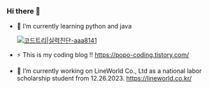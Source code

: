 ### Hi there 👋

- 🌱 I’m currently learning python and java

  [![코드트리|실력진단-aaa8141](https://banner.codetree.ai/v1/banner/aaa8141)](https://www.codetree.ai/profiles/aaa8141)


- ⚡ This is my coding blog !!
  https://popo-coding.tistory.com/

- 🔭 I’m currently working on LineWorld Co., Ltd
  as a national labor scholarship student from 12.26.2023.
  https://lineworld.co.kr/

<!--
**Shsin9797/Shsin9797** is a ✨ _special_ ✨ repository because its `README.md` (this file) appears on your GitHub profile.

Here are some ideas to get you started:

- 🔭 I’m currently working on
- 👯 I’m looking to collaborate on ...
- 🤔 I’m looking for help with ...
- 💬 Ask me about ...
- 📫 How to reach me: ...
- 😄 Pronouns: ...
- ⚡ Fun fact: ...
-->
